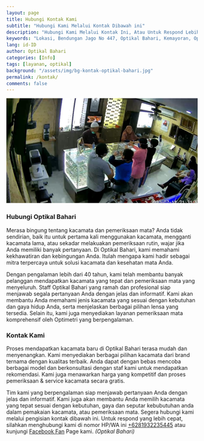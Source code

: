 ```yaml
---
layout: page
title: Hubungi Kontak Kami
subtitle: "Hubungi Kami Melalui Kontak Dibawah ini"
description: "Hubungi Kami Melalui Kontak Ini, Atau Untuk Respond Lebih Cepat, Silahkan Menghubungi Kami Melalui WhatsApp Kami"
keywords: "Lokasi, Bendungan Jago No 447, Optikal Bahari, Kemayoran, Optikal, Optik, Kacamata, Gratis"
lang: id-ID
author: Optikal Bahari
categories: [Info]
tags: [layanan, optikal]
background: "/assets/img/bg-kontak-optikal-bahari.jpg"
permalink: /kontak/
comments: false
---
```


<div class="card-deck mb-3">
  <div class="card shadow p-3 mb-5 bg-white rounded">
    <img
      src="/assets/img/posts/periksa-mata/periksa-mata-gratis-optikal-bahari-6.jpg"
      class="card-img-top"
      alt="Hubungi Optikal Bahari">
    <div class="card-body">
      <h3 class="card-title">
        Hubungi Optikal Bahari
      </h3>
      <p class="card-text text-justify">
        Merasa bingung tentang kacamata dan pemeriksaan mata? Anda tidak sendirian, baik itu untuk pertama kali menggunakan kacamata, mengganti kacamata lama, atau sekadar melakuakan pemeriksaan rutin, wajar jika Anda memiliki banyak pertanyaan. Di Optikal Bahari, kami memahami kekhawatiran dan kebingungan Anda. Itulah mengapa kami hadir sebagai mitra terpercaya untuk solusi kacamata dan kesehatan mata Anda.
      </p>
      <p class="card-text text-justify">
        Dengan pengalaman lebih dari 40 tahun, kami telah membantu banyak pelanggan mendapatkan kacamata yang tepat dan pemeriksaan mata yang menyeluruh. Staff Optikal Bahari yang ramah dan profesional siap menjawab segala pertanyaan Anda dengan jelas dan informatif. Kami akan membantu Anda memahami jenis kacamata yang sesuai dengan kebutuhan dan gaya hidup Anda, serta menjelaskan berbagai pilihan lensa yang tersedia. Selain itu, kami juga menyediakan layanan pemeriksaan mata komprehensif oleh Optimetri yang berpengalaman.
      </p>
      <h3 class="card-title">
        Kontak Kami
      </h3>
      <script
        charset="utf-8"
        type="text/javascript"
        src="//js.hsforms.net/forms/embed/v2.js"></script>
      <script>
                    hbspt.forms.create({
                      region: "na1",
                      portalId: "45299584",
                      formId: "dd1ec443-6b6b-41ea-afa8-d200972642c1"
                    });
      </script>
      <p class="card-text text-justify">
        Proses mendapatkan kacamata baru di Optikal Bahari terasa mudah dan menyenangkan. Kami menyediakan berbagai pilihan kacamata dari brand ternama dengan kualitas terbaik. Anda dapat dengan bebas mencoba berbagai model dan berkonsultasi dengan staf kami untuk mendapatkan rekomendasi. Kami juga menawarkan harga yang kompetitif dan proses pemeriksaan & service kacamata secara gratis.
      </p>
      <p class="card-text text-justify">
        Tim kami yang berpengalaman siap menjawab pertanyaan Anda dengan jelas dan informatif. Kami juga akan membantu Anda memilih kacamata yang tepat sesuai dengan kebutuhan, gaya dan seputar kebubutuhan anda dalam pemakaian kacamata, atau pemeriksaan mata. Segera hubungi kami melalui pengisian kontak dibawah ini. Untuk respond yang lebih cepat, silahkan menghubungi kami di nomor HP/WA ini
        <a
          href="https://api.whatsapp.com/send?phone=6281932235445&text=Hallo%2C+saya+butuh+informasi+lebih+lanjut+mengenai+Optikal+Bahari"
          id="WhatsAppClick"
          class="WhatsAppCall"
          title="Call WhatsApp">+6281932235445</a>
        atau kunjungi
        <a
          href="https://www.facebook.com/optikalbahari"
          id="FBClick"
          title="Facebook Page Optikal Bahari"
          class="FacebookPage">Facebook Fan</a>
        Page kami.
        <em>(Optikal Bahari)</em>
      </p>
    </div>
  </div>
</div>